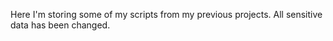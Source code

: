 Here I'm storing some of my scripts from my previous projects.
All sensitive data has been changed.
